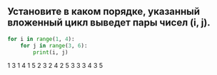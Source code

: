 ## Установите в каком порядке, указанный вложенный цикл выведет пары чисел (i, j). 


```python
for i in range(1, 4):
    for j in range(3, 6):
        print(i, j)

```

1 3
1 4
1 5
2 3
2 4
2 5
3 3
3 4
3 5